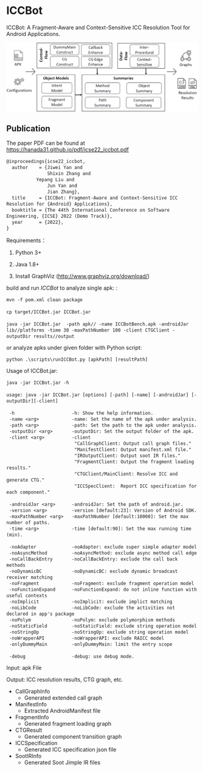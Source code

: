 # ICCBot

ICCBot: A Fragment-Aware and Context-Sensitive ICC Resolution Tool for Android Applications.

<p align="center">
<img src="overview/ICCBot.png" width="600">
</p>

## Publication ##
The paper PDF can be found at https://hanada31.github.io/pdf/icse22_iccbot.pdf
```
@inproceedings{icse22_iccbot,
  author    = {Jiwei Yan and
               Shixin Zhang and
	       Yepang Liu and
               Jun Yan and
               Jian Zhang},
  title     = {ICCBot: Fragment-Aware and Context-Sensitive ICC Resolution for {Android} Applications},
  booktitle = {The 44th International Conference on Software Engineering, {ICSE} 2022 (Demo Track)},
  year      = {2022},
}

```

Requirements：

1. Python 3+

2. Java 1.8+

3. Install GraphViz (http://www.graphviz.org/download/) 


build and run *ICCBot* to analyze single apk: : 
```
mvn -f pom.xml clean package

cp target/ICCBot.jar ICCBot.jar

java -jar ICCBot.jar  -path apk// -name ICCBotBench.apk -androidJar lib//platforms -time 30 -maxPathNumber 100 -client CTGClient -outputDir results//output
```
or analyze apks under given folder with Python script:

```
python .\scripts\runICCBot.py [apkPath] [resultPath]
```



Usage of ICCBot.jar:

```
java -jar ICCBot.jar -h

usage: java -jar ICCBot.jar [options] [-path] [-name] [-androidJar] [-outputDir][-client]
 
 -h                     -h: Show the help information.
 -name <arg>            -name: Set the name of the apk under analysis.
 -path <arg>            -path: Set the path to the apk under analysis.
 -outputDir <arg>       -outputDir: Set the output folder of the apk.
 -client <arg>          -client 
                         "CallGraphClient: Output call graph files."
                         "ManifestClient: Output manifest.xml file."
                         "IROutputClient: Output soot IR files."
                         "FragmentClient: Output the fragment loading results."
                         "CTGClient/MainClient: Resolve ICC and generate CTG."
                         "ICCSpecClient:  Report ICC specification for each component."
                        
 -androidJar <arg>      -androidJar: Set the path of android.jar.                
 -version <arg>         -version [default:23]: Version of Android SDK.
 -maxPathNumber <arg>   -maxPathNumber [default:10000]: Set the max number of paths.
 -time <arg>            -time [default:90]: Set the max running time (min).

 -noAdapter             -noAdapter: exclude super simple adapter model
 -noAsyncMethod         -noAsyncMethod: exclude async method call edge
 -noCallBackEntry       -noCallBackEntry: exclude the call back methods
 -noDynamicBC           -noDynamicBC: exclude dynamic broadcast receiver matching
 -noFragment            -noFragment: exclude fragment operation model
 -noFunctionExpand      -noFunctionExpand: do not inline function with useful contexts
 -noImplicit            -noImplicit: exclude implict matching
 -noLibCode             -noLibCode: exclude the activities not declared in app's package
 -noPolym               -noPolym: exclude polymorphism methods
 -noStaticField         -noStaticField: exclude string operation model
 -noStringOp            -noStringOp: exclude string operation model
 -noWrapperAPI          -noWrapperAPI: exclude RAICC model
 -onlyDummyMain         -onlyDummyMain: limit the entry scope

 -debug                 -debug: use debug mode.
```



Input: apk File

Output: ICC resolution results, CTG graph, etc.

+ CallGraphInfo
  + Generated extended call graph
+ ManifestInfo
  + Extracted AndroidManifest file
+ FragmentInfo
  + Generated fragment loading graph
+ CTGResult
  + Generated component transition graph
+ ICCSpecification
  + Generated ICC specification json file
+ SootIRInfo
  + Generated Soot Jimple IR files 
